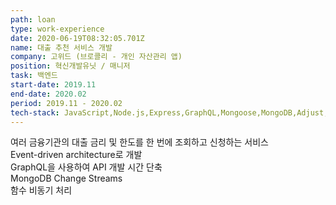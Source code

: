 ```yaml
---
path: loan
type: work-experience
date: 2020-06-19T08:32:05.701Z
name: 대출 추천 서비스 개발
company: 고위드 (브로콜리 - 개인 자산관리 앱)
position: 혁신개발유닛 / 매니저
task: 백엔드
start-date: 2019.11
end-date: 2020.02
period: 2019.11 - 2020.02
tech-stack: JavaScript,Node.js,Express,GraphQL,Mongoose,MongoDB,Adjust,Braze,Sentry
---
```


여러 금융기관의 대출 금리 및 한도를 한 번에 조회하고 신청하는 서비스<br/>
Event-driven architecture로 개발<br/>
GraphQL을 사용하여 API 개발 시간 단축<br/>
MongoDB Change Streams<br/>
함수 비동기 처리<br/>
